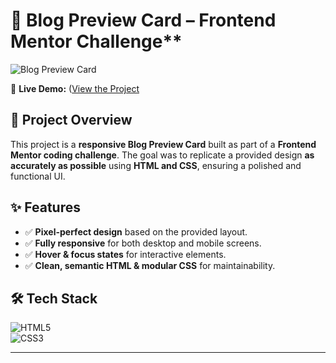 
# 🌟 Blog Preview Card – Frontend Mentor Challenge**  

![Blog Preview Card](./images/screenshot.png)

🔗 **Live Demo:** ([View the Project](https://chrisbk9674.github.io/blog-preview-card/)  

## 📌 Project Overview  
This project is a **responsive Blog Preview Card** built as part of a **Frontend Mentor coding challenge**. The goal was to replicate a provided design **as accurately as possible** using **HTML and CSS**, ensuring a polished and functional UI.  

## ✨ Features  
- ✅ **Pixel-perfect design** based on the provided layout.  
- ✅ **Fully responsive** for both desktop and mobile screens.  
- ✅ **Hover & focus states** for interactive elements.  
- ✅ **Clean, semantic HTML & modular CSS** for maintainability.  

## 🛠 Tech Stack  
![HTML5](https://img.shields.io/badge/HTML5-E34F26?style=flat-square&logo=html5&logoColor=white)  
![CSS3](https://img.shields.io/badge/CSS3-1572B6?style=flat-square&logo=css3&logoColor=white)  

---
